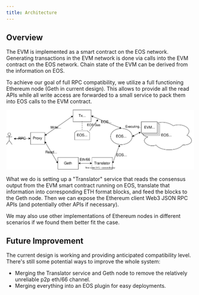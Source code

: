 ```yaml
---
title: Architecture
---
```


## Overview

The EVM is implemented as a smart contract on the EOS network. Generating transactions in the EVM network is done via calls into the EVM contract on the EOS network. Chain state of the EVM can be derived from the information on EOS.

To achieve our goal of full RPC compatibility, we utilize a full functioning Ethereum node (Geth in current design). This allows to provide all the read APIs while all write access are forwarded to a small service to pack them into EOS calls to the EVM contract.

![Overall Design of the EOS EVM](./20_getting_started/resources/EOS-EVM_design_drawio.svg)

What we do is setting up a "Translator" service that reads the consensus output from the EVM smart contract running on EOS, translate that information into corresponding ETH format blocks, and feed the blocks to the Geth node. Then we can expose the Ethereum client Web3 JSON RPC APIs (and potentially other APIs if necessary).

We may also use other implementations of Ethereum nodes in different scenarios if we found them better fit the case.

## Future Improvement

The current design is working and providing anticipated compatibility level. There's still some potential ways to improve the whole system:

* Merging the Translator service and Geth node to remove the relatively unreliable p2p eth/66 channel.
* Merging everything into an EOS plugin for easy deployments.
